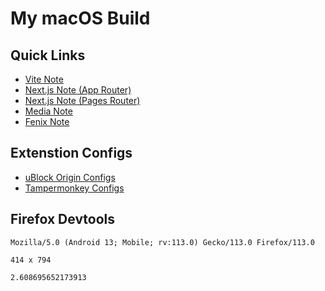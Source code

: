 # My macOS Build

## Quick Links

- [Vite Note](NOTE_VITEJS.md)
- [Next.js Note (App Router)](NOTE_NEXTJS_APP.md)
- [Next.js Note (Pages Router)](NOTE_NEXTJS_PAGES.md)
- [Media Note](NOTE_MEDIA.md)
- [Fenix Note](NOTE_FENIX.md)

## Extenstion Configs

- <a href="https://github.com/Florencea/my-macos-build/raw/main/configs/ubo-config.txt" download="ubo-config.txt">uBlock Origin Configs</a>
- <a href="https://github.com/Florencea/my-macos-build/raw/main/configs/userscript.zip" download="userscript.zip">Tampermonkey Configs</a>

## Firefox Devtools

```text
Mozilla/5.0 (Android 13; Mobile; rv:113.0) Gecko/113.0 Firefox/113.0
```

```text
414 x 794
```

```text
2.608695652173913
```
